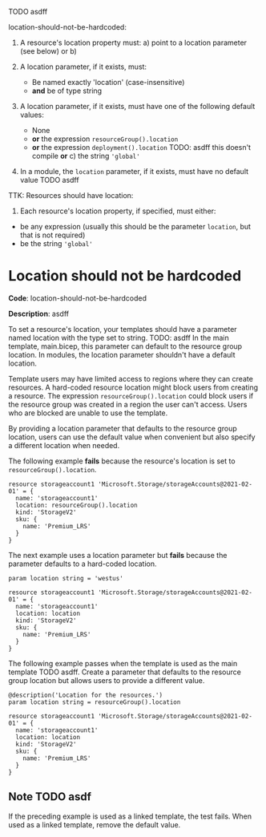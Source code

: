 TODO asdff

location-should-not-be-hardcoded:

1. A resource's location property must:
  a) point to a location parameter (see below)
  or b) 

1. A location parameter, if it exists, must:
   - Be named exactly 'location' (case-insensitive)
   - **and** be of type string
1. A location parameter, if it exists, must have one of the following default values:
   - None
   - **or** the expression `resourceGroup().location`
   - **or** the expression `deployment().location`  TODO: asdff this doesn't compile
   **or** c) the string `'global'`
1. In a module, the `location` parameter, if it exists, must have no default value  TODO asdff

TTK: Resources should have location:

1. Each resource's location property, if specified, must either:
  - be any expression (usually this should be the parameter `location`, but that is not required)
  - be the string `'global'`
  

# Location should not be hardcoded

**Code**: location-should-not-be-hardcoded

**Description**: asdff

To set a resource's location, your templates should have a parameter named location with the type set to string. TODO: asdff In the main template, main.bicep, this parameter can default to the resource group location. In modules, the location parameter shouldn't have a default location.

Template users may have limited access to regions where they can create resources. A hard-coded resource location might block users from creating a resource. The expression `resourceGroup().location` could block users if the resource group was created in a region the user can't access. Users who are blocked are unable to use the template.

By providing a location parameter that defaults to the resource group location, users can use the default value when convenient but also specify a different location when needed.

The following example **fails** because the resource's location is set to `resourceGroup().location`.
```bicep
resource storageaccount1 'Microsoft.Storage/storageAccounts@2021-02-01' = {
  name: 'storageaccount1'
  location: resourceGroup().location
  kind: 'StorageV2'
  sku: {
    name: 'Premium_LRS'
  }
}
```

The next example uses a location parameter but **fails** because the parameter defaults to a hard-coded location.
```bicep
param location string = 'westus'

resource storageaccount1 'Microsoft.Storage/storageAccounts@2021-02-01' = {
  name: 'storageaccount1'
  location: location
  kind: 'StorageV2'
  sku: {
    name: 'Premium_LRS'
  }
}
```

The following example passes when the template is used as the main template TODO asdff. Create a parameter that defaults to the resource group location but allows users to provide a different value.
```bicep
@description('Location for the resources.')
param location string = resourceGroup().location

resource storageaccount1 'Microsoft.Storage/storageAccounts@2021-02-01' = {
  name: 'storageaccount1'
  location: location
  kind: 'StorageV2'
  sku: {
    name: 'Premium_LRS'
  }
}
```

## Note TODO asdf

If the preceding example is used as a linked template, the test fails. When used as a linked template, remove the default value.
